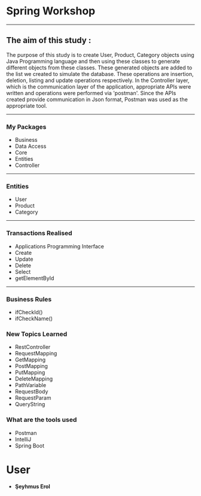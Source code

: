 # Spring Workshop
*****************

## The aim of this study :
The purpose of this study is to create User, Product, Category objects using Java Programming language and then using these classes to generate different objects from these classes. These generated objects are added to the list we created to simulate the database.
These operations are insertion, deletion, listing and update operations respectively. In the Controller layer, which is the communication layer of the application, appropriate APIs were written and operations were performed via 'postman'.
Since the APIs created provide communication in Json format, Postman was used as the appropriate tool.
***********************************


### My Packages
* Business
* Data Access
* Core
* Entities
* Controller
----------------------------

### Entities
* User
* Product
* Category
----------------------------
### Transactions Realised
* Applications Programming Interface
* Create
* Update
* Delete
* Select
* getElementById
----------------------------
### Business Rules
* ifCheckId()
* ifCheckName()

### New Topics Learned 
* RestController
* RequestMapping
* GetMapping
* PostMapping
* PutMapping
* DeleteMapping
* PathVariable
* RequestBody
* RequestParam
* QueryString

### What are the tools used
* Postman
* IntelliJ
* Spring Boot

# User
* #### Şeyhmus Erol

